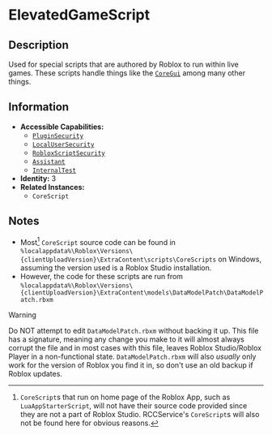 # ElevatedGameScript

## Description
Used for special scripts that are authored by Roblox to run within live games. These scripts handle things like the [`CoreGui`](https://create.roblox.com/docs/reference/engine/classes/CoreGui) among many other things.

## Information
- **Accessible Capabilities:**
  - [`PluginSecurity`](../Capabilities/1%20-%20PluginSecurity.md)
  - [`LocalUserSecurity`](../Capabilities/3%20-%20LocalUserSecurity.md)
  - [`RobloxScriptSecurity`](../Capabilities/5%20-%20RobloxScriptSecurity.md)
  - [`Assistant`](../Capabilities/Assistant.md)
  - [`InternalTest`](../Capabilities/InternalTest.md)
- **Identity:** 3
- **Related Instances:**
  - `CoreScript`

## Notes
- Most[^appCoreScriptDisclaimer] `CoreScript` source code can be found in `%localappdata%\Roblox\Versions\{clientUploadVersion}\ExtraContent\scripts\CoreScripts` on Windows, assuming the version used is a Roblox Studio installation.
- However, the code for these scripts are run from `%localappdata%\Roblox\Versions\{clientUploadVersion}\ExtraContent\models\DataModelPatch\DataModelPatch.rbxm`
> [!WARNING]
> Do NOT attempt to edit `DataModelPatch.rbxm` without backing it up. This file has a signature, meaning any change you make to it will almost always corrupt the file and in most cases with this file, leaves Roblox Studio/Roblox Player in a non-functional state.
> `DataModelPatch.rbxm` will also *usually* only work for the version of Roblox you find it in, so don't use an old backup if Roblox updates.

[^appCoreScriptDisclaimer]: `CoreScript`s that run on home page of the Roblox App, such as `LuaAppStarterScript`, will not have their source code provided since they are not a part of Roblox Studio. RCCService's `CoreScript`s will also not be found here for obvious reasons.
